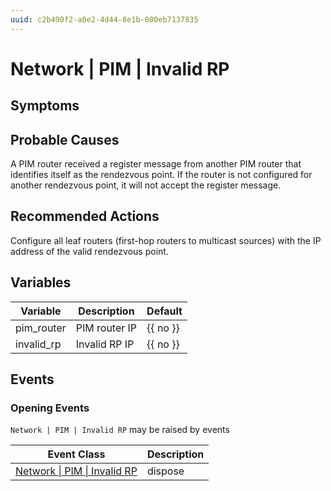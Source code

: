 ```yaml
---
uuid: c2b490f2-a0e2-4d44-8e1b-080eb7137835
---
```

# Network | PIM | Invalid RP

## Symptoms

## Probable Causes

A PIM router received a register message from another PIM router that identifies itself as the rendezvous point. If the router is not configured for another rendezvous point, it will not accept the register message.

## Recommended Actions

Configure all leaf routers (first-hop routers to multicast sources) with the IP address of the valid rendezvous point.

## Variables

| Variable   | Description   | Default  |
| ---------- | ------------- | -------- |
| pim_router | PIM router IP | {{ no }} |
| invalid_rp | Invalid RP IP | {{ no }} |

## Events

### Opening Events
`Network | PIM | Invalid RP` may be raised by events

| Event Class                                                                          | Description |
| ------------------------------------------------------------------------------------ | ----------- |
| [Network \| PIM \| Invalid RP](../event-classes-reference/network/pim/invalid-rp.md) | dispose     |
